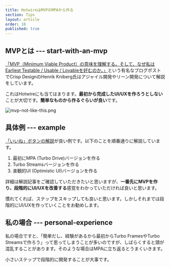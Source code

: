 ```yaml
---
title: HotwireはMVPのMPAから作る
section: Tips
layout: article
order: 10
published: true
---
```


## MVPとは --- start-with-an-mvp 

[「MVP（Minimum Viable Product）の意味を理解する。そして、なぜ私はEarliest Testable / Usable / Lovableを好むのか。」](https://www.ankr.design/designtips/making-sense-of-mvp)という有名なブログポストでCrisp DesignのHenrik Kniberg氏はアジャイル開発やリーン開発について解説をしています。

これはHotwireにも当てはまります。**最初から完成したUI/UXを作ろうとしない**ことが大切です。**簡単なものから作るぐらいが良い**です。

![mvp-not-like-this.png](content_images/mvp-not-like-this.png)

## 具体例 --- example

[「いいね」ボタンの解説](/examples/like_button)が良い例です。以下のことを順番通りに解説しています。

1. 最初にMPA (Turbo Drive)バージョンを作る
2. Turbo Streamsバージョンを作る
3. 楽観的UI (Optimistic UI)バージョンを作る

詳細は解説記事をご確認していただきたいと思いますが、**一番先にMVPを作り、段階的にUI/UXを改善する**感覚をわかっていただければ良いと思います。

慣れてくれば、ステップをスキップしても良いと思います。しかしそれまでは段階的にUI/UXを作っていくことをお勧めします。

## 私の場合 --- personal-experience

私の場合ですと、「簡単だし、経験があるから最初からTurbo FramesやTurbo Streamsで作ろう」って思ってしまうことが多いのですが、しばらくすると頭が混乱することがあります。そのような場合はMPAに立ち返るとうまくいきます。

小さいステップで段階的に開発することが大事です。
